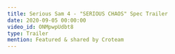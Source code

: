 ```yaml
---
title: Serious Sam 4 - "SERIOUS CHAOS" Spec Trailer
date: 2020-09-05 00:00:00
video_id: ONMpwpUdbt8
type: Trailer
mention: Featured & shared by Croteam
---
```

